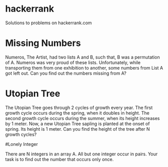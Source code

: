 # hackerrank
Solutions to problems on hackerrank.com

# Missing Numbers

Numeros, The Artist, had two lists A and B, such that, B was a permutation of A. Numeros was very proud of these lists. Unfortunately, while transporting them from one exhibition to another, some numbers from List A got left out. Can you find out the numbers missing from A?

# Utopian Tree

The Utopian Tree goes through 2 cycles of growth every year. The first growth cycle occurs during the spring, when it doubles in height. The second growth cycle occurs during the summer, when its height increases by 1 meter. 
Now, a new Utopian Tree sapling is planted at the onset of spring. Its height is 1 meter. Can you find the height of the tree after N growth cycles?

#Lonely Integer

There are N integers in an array A. All but one integer occur in pairs. Your task is to find out the number that occurs only once.
